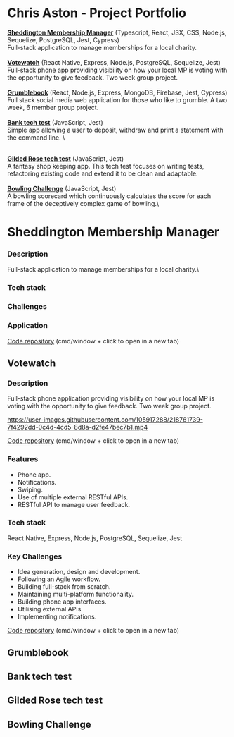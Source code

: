 # Chris Aston - Project Portfolio

**[Sheddington Membership Manager](#shed)** (Typescript, React, JSX, CSS, Node.js, Sequelize, PostgreSQL, Jest, Cypress)\
Full-stack application to manage memberships for a local charity.\
\
**[Votewatch](#votewatch)** (React Native, Express, Node.js, PostgreSQL, Sequelize, Jest)\
Full-stack phone app providing visibility on how your local MP is voting with the opportunity to give feedback. Two week group project.\
\
**[Grumblebook](#grumblebook)** (React, Node.js, Express, MongoDB, Firebase, Jest, Cypress)\
Full stack social media web application for those who like to grumble. A two week, 6 member group project.\
\
**[Bank tech test](#bank)** (JavaScript, Jest)\
Simple app allowing a user to deposit, withdraw and print a statement with the command line. \

\
**[Gilded Rose tech test](#gilded-rose)** (JavaScript, Jest)\
A fantasy shop keeping app. This tech test focuses on writing tests, refactoring existing code and extend it to be clean and adaptable.\
\
**[Bowling Challenge](#bowling)** (JavaScript, Jest)\
A bowling scorecard which continuously calculates the score for each frame of the deceptively complex game of bowling.\

# <a name="sheddington">Sheddington Membership Manager</a>

### Description

Full-stack application to manage memberships for a local charity.\

### Tech stack

### Challenges

### Application

[Code repository]() (cmd/window + click to open in a new tab)

## <a name="votewatch">Votewatch</a>

### Description

Full-stack phone application providing visibility on how your local MP is voting with the opportunity to give feedback. Two week group project.

https://user-images.githubusercontent.com/105917288/218761739-7f4292dd-0c4d-4cd5-8d8a-d2fe47bec7b1.mp4

[Code repository](https://github.com/tomallens/votewatch) (cmd/window + click to open in a new tab)

### Features

- Phone app.
- Notifications.
- Swiping.
- Use of multiple external RESTful APIs.
- RESTful API to manage user feedback.

### Tech stack

React Native, Express, Node.js, PostgreSQL, Sequelize, Jest

### Key Challenges

- Idea generation, design and development.
- Following an Agile workflow.
- Building full-stack from scratch.
- Maintaining multi-platform functionality.
- Building phone app interfaces.
- Utilising external APIs.
- Implementing notifications.

[Code repository](https://github.com/tomallens/votewatch) (cmd/window + click to open in a new tab)

## <a name="grumblebook">Grumblebook</a>

## <a name="bank">Bank tech test</a>

## <a name="gilded-rose">Gilded Rose tech test</a>

## <a name="bowling">Bowling Challenge</a>
